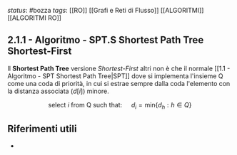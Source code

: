 *status*: #bozza 
*tags*: [[RO]] [[Grafi e Reti di Flusso]] [[ALGORITMI]] [[ALGORITMI RO]]

## 2.1.1 - Algoritmo - SPT.S Shortest Path Tree Shortest-First

Il **Shortest Path Tree** versione *Shortest-First* altri non è che il normale [[1.1 - Algoritmo - SPT Shortest Path Tree|SPT]] dove si implementa l'insieme Q come una coda di priorità, in cui si estrae sempre dalla coda l'elemento con la distanza associata ($d[i]$) minore. 

$$
\text{select } i \text{ from Q such that: } \quad d_{i}=\text{min}\{d_{h}:h \in Q\}
$$

## Riferimenti utili

* 